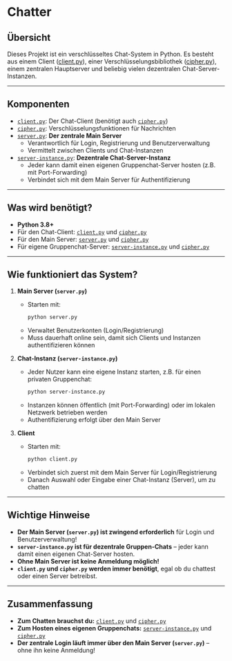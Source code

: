 # Chatter

## Übersicht

Dieses Projekt ist ein verschlüsseltes Chat-System in Python. Es besteht aus einem Client ([client.py](client.py)), einer Verschlüsselungsbibliothek ([cipher.py](cipher.py)), einem zentralen Hauptserver und beliebig vielen dezentralen Chat-Server-Instanzen.

---

## Komponenten

- [`client.py`](client.py): Der Chat-Client (benötigt auch [`cipher.py`](cipher.py))
- [`cipher.py`](cipher.py): Verschlüsselungsfunktionen für Nachrichten
- [`server.py`](server.py): **Der zentrale Main Server**  
  - Verantwortlich für Login, Registrierung und Benutzerverwaltung
  - Vermittelt zwischen Clients und Chat-Instanzen
- [`server-instance.py`](server-instance.py): **Dezentrale Chat-Server-Instanz**  
  - Jeder kann damit einen eigenen Gruppenchat-Server hosten (z.B. mit Port-Forwarding)
  - Verbindet sich mit dem Main Server für Authentifizierung

---

## Was wird benötigt?

- **Python 3.8+**
- Für den Chat-Client: [`client.py`](client.py) und [`cipher.py`](cipher.py)
- Für den Main Server: [`server.py`](server.py) und [`cipher.py`](cipher.py)
- Für eigene Gruppenchat-Server: [`server-instance.py`](server-instance.py) und [`cipher.py`](cipher.py)

---

## Wie funktioniert das System?

1. **Main Server (`server.py`)**
   - Starten mit:
     ```sh
     python server.py
     ```
   - Verwaltet Benutzerkonten (Login/Registrierung)
   - Muss dauerhaft online sein, damit sich Clients und Instanzen authentifizieren können

2. **Chat-Instanz (`server-instance.py`)**
   - Jeder Nutzer kann eine eigene Instanz starten, z.B. für einen privaten Gruppenchat:
     ```sh
     python server-instance.py
     ```
   - Instanzen können öffentlich (mit Port-Forwarding) oder im lokalen Netzwerk betrieben werden
   - Authentifizierung erfolgt über den Main Server

3. **Client**
   - Starten mit:
     ```sh
     python client.py
     ```
   - Verbindet sich zuerst mit dem Main Server für Login/Registrierung
   - Danach Auswahl oder Eingabe einer Chat-Instanz (Server), um zu chatten

---

## Wichtige Hinweise

- **Der Main Server (`server.py`) ist zwingend erforderlich** für Login und Benutzerverwaltung!
- **`server-instance.py` ist für dezentrale Gruppen-Chats** – jeder kann damit einen eigenen Chat-Server hosten.
- **Ohne Main Server ist keine Anmeldung möglich!**
- **`client.py` und `cipher.py` werden immer benötigt**, egal ob du chattest oder einen Server betreibst.

---

## Zusammenfassung

- **Zum Chatten brauchst du:** [`client.py`](client.py) und [`cipher.py`](cipher.py)
- **Zum Hosten eines eigenen Gruppenchats:** [`server-instance.py`](server-instance.py) und [`cipher.py`](cipher.py)
- **Der zentrale Login läuft immer über den Main Server (`server.py`)** – ohne ihn keine Anmeldung!